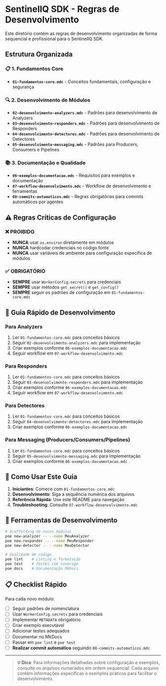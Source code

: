 # SentinelIQ SDK - Regras de Desenvolvimento

Este diretório contém as regras de desenvolvimento organizadas de forma sequencial e profissional para o SentinelIQ SDK.

## Estrutura Organizada

### 📋 1. Fundamentos Core
- **`01-fundamentos-core.mdc`** - Conceitos fundamentais, configuração e segurança

### 🔍 2. Desenvolvimento de Módulos
- **`02-desenvolvimento-analyzers.mdc`** - Padrões para desenvolvimento de Analyzers
- **`03-desenvolvimento-responders.mdc`** - Padrões para desenvolvimento de Responders
- **`04-desenvolvimento-detectores.mdc`** - Padrões para desenvolvimento de Detectores
- **`05-desenvolvimento-messaging.mdc`** - Padrões para Producers, Consumers e Pipelines

### 📚 3. Documentação e Qualidade
- **`06-exemplos-documentacao.mdc`** - Requisitos para exemplos e documentação
- **`07-workflow-desenvolvimento.mdc`** - Workflow de desenvolvimento e ferramentas
- **`08-commits-automaticos.mdc`** - Regras obrigatórias para commits automáticos por agentes

## ⚠️ Regras Críticas de Configuração

### ❌ PROIBIDO
- **NUNCA** usar `os.environ` diretamente em módulos
- **NUNCA** hardcodar credenciais no código fonte
- **NUNCA** usar variáveis de ambiente para configuração específica de módulos

### ✅ OBRIGATÓRIO
- **SEMPRE** usar `WorkerConfig.secrets` para credenciais
- **SEMPRE** usar métodos `get_secret()` e `get_config()`
- **SEMPRE** seguir os padrões de configuração em `01-fundamentos-core.mdc`

## 🚀 Guia Rápido de Desenvolvimento

### Para Analyzers
1. Ler `01-fundamentos-core.mdc` para conceitos básicos
2. Seguir `02-desenvolvimento-analyzers.mdc` para implementação
3. Criar exemplos conforme `06-exemplos-documentacao.mdc`
4. Seguir workflow em `07-workflow-desenvolvimento.mdc`

### Para Responders
1. Ler `01-fundamentos-core.mdc` para conceitos básicos
2. Seguir `03-desenvolvimento-responders.mdc` para implementação
3. Criar exemplos conforme `06-exemplos-documentacao.mdc`
4. Seguir workflow em `07-workflow-desenvolvimento.mdc`

### Para Detectores
1. Ler `01-fundamentos-core.mdc` para conceitos básicos
2. Seguir `04-desenvolvimento-detectores.mdc` para implementação
3. Criar exemplos conforme `06-exemplos-documentacao.mdc`

### Para Messaging (Producers/Consumers/Pipelines)
1. Ler `01-fundamentos-core.mdc` para conceitos básicos
2. Seguir `05-desenvolvimento-messaging.mdc` para implementação
3. Criar exemplos conforme `06-exemplos-documentacao.mdc`

## 📖 Como Usar Este Guia

1. **Iniciantes**: Comece com `01-fundamentos-core.mdc`
2. **Desenvolvimento**: Siga a sequência numérica dos arquivos
3. **Referência Rápida**: Use este README para navegação
4. **Troubleshooting**: Consulte `07-workflow-desenvolvimento.mdc`

## 🔧 Ferramentas de Desenvolvimento

```bash
# Scaffolding de novos módulos
poe new-analyzer -- --name MeuAnalyzer
poe new-responder -- --name MeuResponder
poe new-detector -- --name MeuDetector

# Qualidade de código
poe lint    # Linting e formatação
poe test    # Testes com coverage
poe docs    # Documentação MkDocs
```

## 📋 Checklist Rápido

Para cada novo módulo:
- [ ] Seguir padrões de nomenclatura
- [ ] Usar `WorkerConfig.secrets` para credenciais
- [ ] Implementar `METADATA` obrigatório
- [ ] Criar exemplo executável
- [ ] Adicionar testes adequados
- [ ] Documentar no MkDocs
- [ ] Passar em `poe lint` e `poe test`
- [ ] **Realizar commit automático** seguindo `08-commits-automaticos.mdc`

---

> **💡 Dica**: Para informações detalhadas sobre configuração e exemplos, consulte os arquivos numerados em ordem sequencial. Cada arquivo contém informações específicas e exemplos práticos para facilitar o desenvolvimento.
